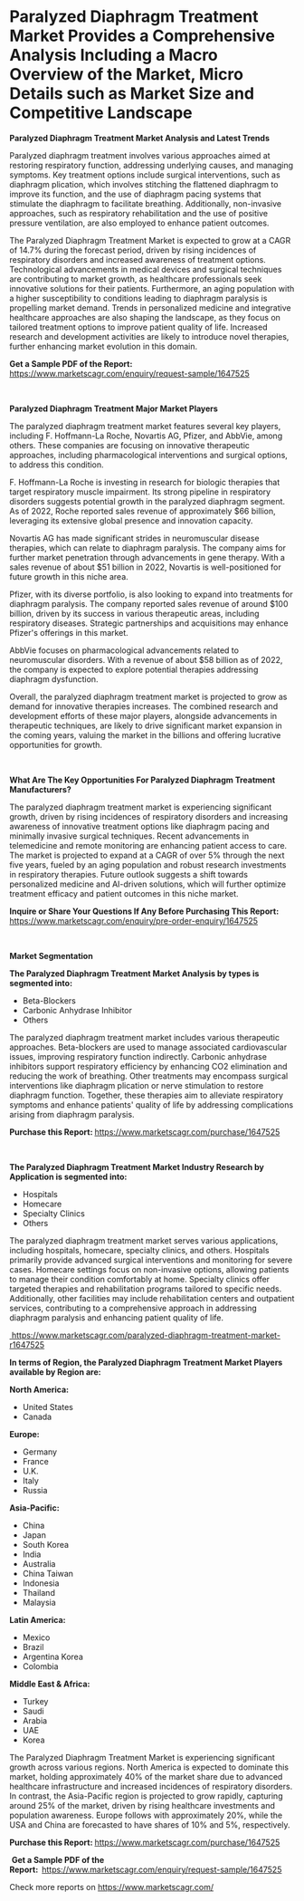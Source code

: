 <p><h1>Paralyzed Diaphragm Treatment Market Provides a Comprehensive Analysis Including a Macro Overview of the Market, Micro Details such as Market Size and Competitive Landscape</h1></p><p><strong>Paralyzed Diaphragm Treatment Market Analysis and Latest Trends</strong></p>
<p><p>Paralyzed diaphragm treatment involves various approaches aimed at restoring respiratory function, addressing underlying causes, and managing symptoms. Key treatment options include surgical interventions, such as diaphragm plication, which involves stitching the flattened diaphragm to improve its function, and the use of diaphragm pacing systems that stimulate the diaphragm to facilitate breathing. Additionally, non-invasive approaches, such as respiratory rehabilitation and the use of positive pressure ventilation, are also employed to enhance patient outcomes.</p><p>The Paralyzed Diaphragm Treatment Market is expected to grow at a CAGR of 14.7% during the forecast period, driven by rising incidences of respiratory disorders and increased awareness of treatment options. Technological advancements in medical devices and surgical techniques are contributing to market growth, as healthcare professionals seek innovative solutions for their patients. Furthermore, an aging population with a higher susceptibility to conditions leading to diaphragm paralysis is propelling market demand. Trends in personalized medicine and integrative healthcare approaches are also shaping the landscape, as they focus on tailored treatment options to improve patient quality of life. Increased research and development activities are likely to introduce novel therapies, further enhancing market evolution in this domain.</p></p>
<p><strong>Get a Sample PDF of the Report:&nbsp;</strong> <a href="https://www.marketscagr.com/enquiry/request-sample/1647525?utm_campaign=2716&utm_medium=2&utm_source=Github&utm_content=ia&utm_term=03032025&utm_id=paralyzed-diaphragm-treatment">https://www.marketscagr.com/enquiry/request-sample/1647525</a></p>
<p>&nbsp;</p>
<p><strong>Paralyzed Diaphragm Treatment Major Market Players</strong></p>
<p><p>The paralyzed diaphragm treatment market features several key players, including F. Hoffmann-La Roche, Novartis AG, Pfizer, and AbbVie, among others. These companies are focusing on innovative therapeutic approaches, including pharmacological interventions and surgical options, to address this condition.</p><p>F. Hoffmann-La Roche is investing in research for biologic therapies that target respiratory muscle impairment. Its strong pipeline in respiratory disorders suggests potential growth in the paralyzed diaphragm segment. As of 2022, Roche reported sales revenue of approximately $66 billion, leveraging its extensive global presence and innovation capacity.</p><p>Novartis AG has made significant strides in neuromuscular disease therapies, which can relate to diaphragm paralysis. The company aims for further market penetration through advancements in gene therapy. With a sales revenue of about $51 billion in 2022, Novartis is well-positioned for future growth in this niche area.</p><p>Pfizer, with its diverse portfolio, is also looking to expand into treatments for diaphragm paralysis. The company reported sales revenue of around $100 billion, driven by its success in various therapeutic areas, including respiratory diseases. Strategic partnerships and acquisitions may enhance Pfizer's offerings in this market.</p><p>AbbVie focuses on pharmacological advancements related to neuromuscular disorders. With a revenue of about $58 billion as of 2022, the company is expected to explore potential therapies addressing diaphragm dysfunction.</p><p>Overall, the paralyzed diaphragm treatment market is projected to grow as demand for innovative therapies increases. The combined research and development efforts of these major players, alongside advancements in therapeutic techniques, are likely to drive significant market expansion in the coming years, valuing the market in the billions and offering lucrative opportunities for growth.</p></p>
<p>&nbsp;</p>
<p><strong>What Are The Key Opportunities For Paralyzed Diaphragm Treatment Manufacturers?</strong></p>
<p><p>The paralyzed diaphragm treatment market is experiencing significant growth, driven by rising incidences of respiratory disorders and increasing awareness of innovative treatment options like diaphragm pacing and minimally invasive surgical techniques. Recent advancements in telemedicine and remote monitoring are enhancing patient access to care. The market is projected to expand at a CAGR of over 5% through the next five years, fueled by an aging population and robust research investments in respiratory therapies. Future outlook suggests a shift towards personalized medicine and AI-driven solutions, which will further optimize treatment efficacy and patient outcomes in this niche market.</p></p>
<p><strong>Inquire or Share Your Questions If Any Before Purchasing This Report:</strong> <a href="https://www.marketscagr.com/enquiry/pre-order-enquiry/1647525?utm_campaign=2716&utm_medium=2&utm_source=Github&utm_content=ia&utm_term=03032025&utm_id=paralyzed-diaphragm-treatment">https://www.marketscagr.com/enquiry/pre-order-enquiry/1647525</a></p>
<p>&nbsp;</p>
<p><strong>Market Segmentation</strong></p>
<p><strong>The Paralyzed Diaphragm Treatment Market Analysis by types is segmented into:</strong></p>
<p><ul><li>Beta-Blockers</li><li>Carbonic Anhydrase Inhibitor</li><li>Others</li></ul></p>
<p><p>The paralyzed diaphragm treatment market includes various therapeutic approaches. Beta-blockers are used to manage associated cardiovascular issues, improving respiratory function indirectly. Carbonic anhydrase inhibitors support respiratory efficiency by enhancing CO2 elimination and reducing the work of breathing. Other treatments may encompass surgical interventions like diaphragm plication or nerve stimulation to restore diaphragm function. Together, these therapies aim to alleviate respiratory symptoms and enhance patients' quality of life by addressing complications arising from diaphragm paralysis.</p></p>
<p><strong>Purchase this Report:&nbsp;</strong><a href="https://www.marketscagr.com/purchase/1647525?utm_campaign=2716&utm_medium=2&utm_source=Github&utm_content=ia&utm_term=03032025&utm_id=paralyzed-diaphragm-treatment">https://www.marketscagr.com/purchase/1647525</a></p>
<p>&nbsp;</p>
<p><strong>The Paralyzed Diaphragm Treatment Market Industry Research by Application is segmented into:</strong></p>
<p><ul><li>Hospitals</li><li>Homecare</li><li>Specialty Clinics</li><li>Others</li></ul></p>
<p><p>The paralyzed diaphragm treatment market serves various applications, including hospitals, homecare, specialty clinics, and others. Hospitals primarily provide advanced surgical interventions and monitoring for severe cases. Homecare settings focus on non-invasive options, allowing patients to manage their condition comfortably at home. Specialty clinics offer targeted therapies and rehabilitation programs tailored to specific needs. Additionally, other facilities may include rehabilitation centers and outpatient services, contributing to a comprehensive approach in addressing diaphragm paralysis and enhancing patient quality of life.</p></p>
<p><a href="https://www.marketscagr.com/paralyzed-diaphragm-treatment-market-r1647525?utm_campaign=2716&utm_medium=2&utm_source=Github&utm_content=ia&utm_term=03032025&utm_id=paralyzed-diaphragm-treatment">&nbsp;https://www.marketscagr.com/paralyzed-diaphragm-treatment-market-r1647525</a></p>
<p><strong>In terms of Region, the Paralyzed Diaphragm Treatment Market Players available by Region are:</strong></p>
<p>
    <p> <strong> North America: </strong>
        <ul>
            <li>United States</li>
            <li>Canada</li>
        </ul>
        </p> 
    <p> <strong> Europe: </strong>
        <ul>
            <li>Germany</li>
            <li>France</li>
            <li>U.K.</li>
            <li>Italy</li>
            <li>Russia</li>
        </ul>
        </p> 
    <p> <strong> Asia-Pacific: </strong>
        <ul>
            <li>China</li>
            <li>Japan</li>
            <li>South Korea</li>
            <li>India</li>
            <li>Australia</li>
            <li>China Taiwan</li>
            <li>Indonesia</li>
            <li>Thailand</li>
            <li>Malaysia</li>
        </ul>
        </p> 
    <p> <strong> Latin America: </strong>
        <ul>
            <li>Mexico</li>
            <li>Brazil</li>
            <li>Argentina Korea</li>
            <li>Colombia</li>
        </ul>
        </p> 
    <p> <strong> Middle East & Africa: </strong>
        <ul>
            <li>Turkey</li>
            <li>Saudi</li>
            <li>Arabia</li>
            <li>UAE</li>
            <li>Korea</li>
        </ul>
    </p>
    </p>
<p><p>The Paralyzed Diaphragm Treatment Market is experiencing significant growth across various regions. North America is expected to dominate this market, holding approximately 40% of the market share due to advanced healthcare infrastructure and increased incidences of respiratory disorders. In contrast, the Asia-Pacific region is projected to grow rapidly, capturing around 25% of the market, driven by rising healthcare investments and population awareness. Europe follows with approximately 20%, while the USA and China are forecasted to have shares of 10% and 5%, respectively.</p></p>
<p><strong>Purchase this Report: </strong><a href="https://www.marketscagr.com/purchase/1647525?utm_campaign=2716&utm_medium=2&utm_source=Github&utm_content=ia&utm_term=03032025&utm_id=paralyzed-diaphragm-treatment">https://www.marketscagr.com/purchase/1647525</a></p>
<p>&nbsp;<strong>Get a Sample PDF of the Report:&nbsp;&nbsp;</strong><a href="https://www.marketscagr.com/enquiry/request-sample/1647525?utm_campaign=2716&utm_medium=2&utm_source=Github&utm_content=ia&utm_term=03032025&utm_id=paralyzed-diaphragm-treatment">https://www.marketscagr.com/enquiry/request-sample/1647525</a></p>
<p><strong></strong></p>
<p>Check more reports on <a href="https://www.marketscagr.com/?utm_campaign=2716&utm_medium=2&utm_source=Github&utm_content=ia&utm_term=03032025&utm_id=paralyzed-diaphragm-treatment">https://www.marketscagr.com/</a></p>